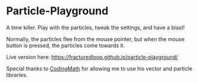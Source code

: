 # Particle-Playground

A time killer. Play with the particles, tweak the settings, and have a blast!

Normally, the particles flee from the mouse pointer, but when the mouse button is pressed, the particles come towards it.

Live version here: https://fracturedloop.github.io/particle-playground/



Special thanks to [CodingMath](https://www.youtube.com/user/codingmath) for allowing me to use his vector and particle libraries.
